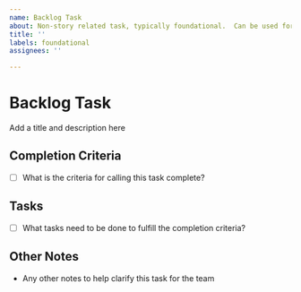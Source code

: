 ```yaml
---
name: Backlog Task
about: Non-story related task, typically foundational.  Can be used for both research and engineering tasks.
title: ''
labels: foundational
assignees: ''

---
```


# Backlog Task

Add a title and description here

## Completion Criteria

- [ ] What is the criteria for calling this task complete?

## Tasks

- [ ] What tasks need to be done to fulfill the completion criteria?

## Other Notes

- Any other notes to help clarify this task for the team
